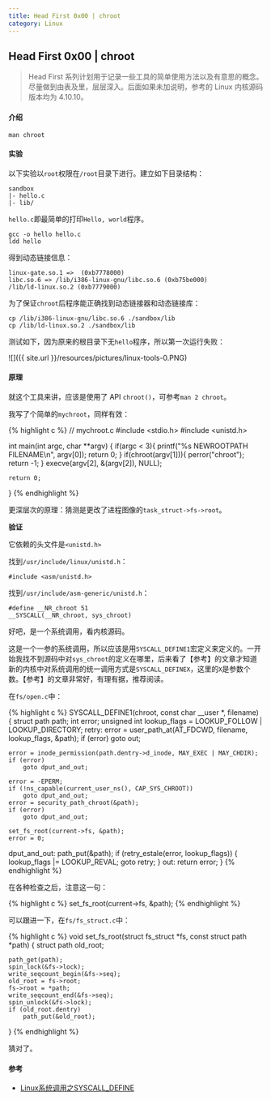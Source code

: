 ```yaml
---
title: Head First 0x00 | chroot
category: Linux
---
```


## Head First 0x00 | chroot

> Head First 系列计划用于记录一些工具的简单使用方法以及有意思的概念。尽量做到由表及里，层层深入。后面如果未加说明，参考的 Linux 内核源码版本均为 4.10.10。

#### 介绍

```
man chroot
```

#### 实验

以下实验以`root`权限在`/root`目录下进行。建立如下目录结构：

```
sandbox
|- hello.c
|- lib/
```

`hello.c`即最简单的打印`Hello, world`程序。

```
gcc -o hello hello.c
ldd hello
```

得到动态链接信息：

```
linux-gate.so.1 =>  (0xb7778000)
libc.so.6 => /lib/i386-linux-gnu/libc.so.6 (0xb75be000)
/lib/ld-linux.so.2 (0xb7779000)
```

为了保证`chroot`后程序能正确找到动态链接器和动态链接库：

```
cp /lib/i386-linux-gnu/libc.so.6 ./sandbox/lib
cp /lib/ld-linux.so.2 ./sandbox/lib
```

测试如下，因为原来的根目录下无`hello`程序，所以第一次运行失败：

![]({{ site.url }}/resources/pictures/linux-tools-0.PNG)

#### 原理

就这个工具来讲，应该是使用了 API `chroot()`，可参考`man 2 chroot`。

我写了个简单的`mychroot`，同样有效：

{% highlight c %}
// mychroot.c
#include <stdio.h>
#include <unistd.h>

int main(int argc, char **argv)
{
    if(argc < 3){
        printf("%s NEWROOTPATH FILENAME\n", argv[0]);
        return 0;
    }
    if(chroot(argv[1])){
        perror("chroot");
        return -1;
    }
    execve(argv[2], &(argv[2]), NULL);

    return 0;
}
{% endhighlight %}

更深层次的原理：猜测是更改了进程图像的`task_struct->fs->root`。

**验证**

它依赖的头文件是`<unistd.h>`

找到`/usr/include/linux/unistd.h`：

```
#include <asm/unistd.h>
```

找到`/usr/include/asm-generic/unistd.h`：

```
#define __NR_chroot 51
__SYSCALL(__NR_chroot, sys_chroot)
```

好吧，是一个系统调用，看内核源码。

这是一个一参的系统调用，所以应该是用`SYSCALL_DEFINE1`宏定义来定义的。一开始我找不到源码中对`sys_chroot`的定义在哪里，后来看了【参考】的文章才知道新的内核中对系统调用的统一调用方式是`SYSCALL_DEFINEX`，这里的`X`是参数个数。【参考】的文章非常好，有理有据，推荐阅读。

在`fs/open.c`中：

{% highlight c %}
SYSCALL_DEFINE1(chroot, const char __user *, filename)
{
	struct path path;
	int error;
	unsigned int lookup_flags = LOOKUP_FOLLOW | LOOKUP_DIRECTORY;
retry:
	error = user_path_at(AT_FDCWD, filename, lookup_flags, &path);
	if (error)
		goto out;

	error = inode_permission(path.dentry->d_inode, MAY_EXEC | MAY_CHDIR);
	if (error)
		goto dput_and_out;

	error = -EPERM;
	if (!ns_capable(current_user_ns(), CAP_SYS_CHROOT))
		goto dput_and_out;
	error = security_path_chroot(&path);
	if (error)
		goto dput_and_out;

	set_fs_root(current->fs, &path);
	error = 0;
dput_and_out:
	path_put(&path);
	if (retry_estale(error, lookup_flags)) {
		lookup_flags |= LOOKUP_REVAL;
		goto retry;
	}
out:
	return error;
}
{% endhighlight %}

在各种检查之后，注意这一句：

{% highlight c %}
set_fs_root(current->fs, &path);
{% endhighlight %}

可以跟进一下，在`fs/fs_struct.c`中：

{% highlight c %}
void set_fs_root(struct fs_struct *fs, const struct path *path)
{
	struct path old_root;

	path_get(path);
	spin_lock(&fs->lock);
	write_seqcount_begin(&fs->seq);
	old_root = fs->root;
	fs->root = *path;
	write_seqcount_end(&fs->seq);
	spin_unlock(&fs->lock);
	if (old_root.dentry)
		path_put(&old_root);
}
{% endhighlight %}

猜对了。

#### 参考

- [Linux系统调用之SYSCALL_DEFINE](http://blog.csdn.net/hxmhyp/article/details/22699669)